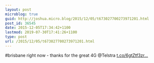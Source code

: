 ```yaml
---
layout: post
microblog: true
guid: http://joshua.micro.blog/2015/12/05/t673027700273971201.html
post_id: 36545
date: 2015-12-05T17:34:42+1100
lastmod: 2019-07-30T17:41:26+1100
type: post
url: /2015/12/05/t673027700273971201.html
---
```

#brisbane right now - thanks for the great 4G @Telstra [t.co/6gtZtf3zr...](https://t.co/6gtZtf3zru)
